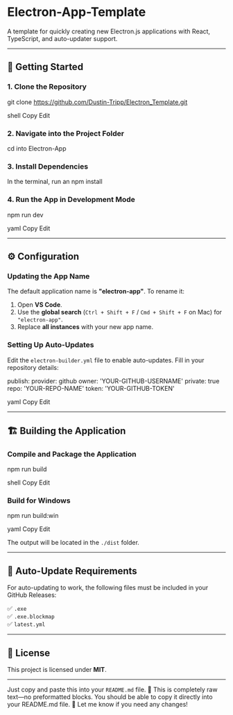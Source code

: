 # Electron-App-Template

A template for quickly creating new Electron.js applications with React, TypeScript, and auto-updater support.

---

## 🚀 Getting Started

### 1. Clone the Repository
git clone https://github.com/Dustin-Tripp/Electron_Template.git

shell
Copy
Edit

### 2. Navigate into the Project Folder
cd into Electron-App

### 3. Install Dependencies
In the terminal, run an npm install

### 4. Run the App in Development Mode
npm run dev

yaml
Copy
Edit

---

## ⚙️ Configuration

### Updating the App Name
The default application name is **"electron-app"**. To rename it:

1. Open **VS Code**.
2. Use the **global search** (`Ctrl + Shift + F` / `Cmd + Shift + F` on Mac) for `"electron-app"`.
3. Replace **all instances** with your new app name.

### Setting Up Auto-Updates
Edit the `electron-builder.yml` file to enable auto-updates. Fill in your repository details:

publish: provider: github owner: 'YOUR-GITHUB-USERNAME' private: true repo: 'YOUR-REPO-NAME' token: 'YOUR-GITHUB-TOKEN'

yaml
Copy
Edit

---

## 🏗️ Building the Application

### Compile and Package the Application
npm run build

shell
Copy
Edit

### Build for Windows
npm run build:win

yaml
Copy
Edit

The output will be located in the `./dist` folder.

---

## 🔄 Auto-Update Requirements
For auto-updating to work, the following files must be included in your GitHub Releases:

✅ `.exe`  
✅ `.exe.blockmap`  
✅ `latest.yml`

---

## 📜 License
This project is licensed under **MIT**.

---

Just copy and paste this into your `README.md` file. 🚀
This is completely raw text—no preformatted blocks. You should be able to copy it directly into your README.md file. 🚀 Let me know if you need any changes!
